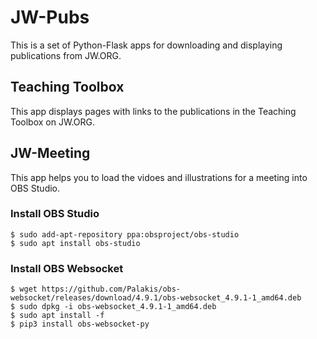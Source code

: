 # JW-Pubs

This is a set of Python-Flask apps for downloading and displaying
publications from JW.ORG.

## Teaching Toolbox

This app displays pages with links to the publications in the Teaching
Toolbox on JW.ORG.

## JW-Meeting

This app helps you to load the vidoes and illustrations for a meeting
into OBS Studio.

### Install OBS Studio

    $ sudo add-apt-repository ppa:obsproject/obs-studio
    $ sudo apt install obs-studio

### Install OBS Websocket

    $ wget https://github.com/Palakis/obs-websocket/releases/download/4.9.1/obs-websocket_4.9.1-1_amd64.deb
    $ sudo dpkg -i obs-websocket_4.9.1-1_amd64.deb
    $ sudo apt install -f
    $ pip3 install obs-websocket-py

